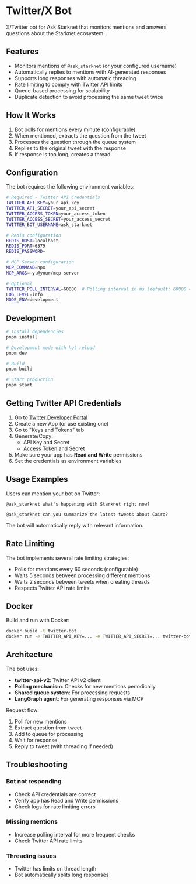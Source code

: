 # Twitter/X Bot

X/Twitter bot for Ask Starknet that monitors mentions and answers questions about the Starknet ecosystem.

## Features

- Monitors mentions of `@ask_starknet` (or your configured username)
- Automatically replies to mentions with AI-generated responses
- Supports long responses with automatic threading
- Rate limiting to comply with Twitter API limits
- Queue-based processing for scalability
- Duplicate detection to avoid processing the same tweet twice

## How It Works

1. Bot polls for mentions every minute (configurable)
2. When mentioned, extracts the question from the tweet
3. Processes the question through the queue system
4. Replies to the original tweet with the response
5. If response is too long, creates a thread

## Configuration

The bot requires the following environment variables:

```bash
# Required - Twitter API Credentials
TWITTER_API_KEY=your_api_key
TWITTER_API_SECRET=your_api_secret
TWITTER_ACCESS_TOKEN=your_access_token
TWITTER_ACCESS_SECRET=your_access_secret
TWITTER_BOT_USERNAME=ask_starknet

# Redis configuration
REDIS_HOST=localhost
REDIS_PORT=6379
REDIS_PASSWORD=

# MCP Server configuration
MCP_COMMAND=npx
MCP_ARGS=-y,@your/mcp-server

# Optional
TWITTER_POLL_INTERVAL=60000  # Polling interval in ms (default: 60000 = 1 minute)
LOG_LEVEL=info
NODE_ENV=development
```

## Development

```bash
# Install dependencies
pnpm install

# Development mode with hot reload
pnpm dev

# Build
pnpm build

# Start production
pnpm start
```

## Getting Twitter API Credentials

1. Go to [Twitter Developer Portal](https://developer.twitter.com/en/portal/dashboard)
2. Create a new App (or use existing one)
3. Go to "Keys and Tokens" tab
4. Generate/Copy:
   - API Key and Secret
   - Access Token and Secret
5. Make sure your app has **Read and Write** permissions
6. Set the credentials as environment variables

## Usage Examples

Users can mention your bot on Twitter:

```
@ask_starknet what's happening with Starknet right now?
```

```
@ask_starknet can you summarize the latest tweets about Cairo?
```

The bot will automatically reply with relevant information.

## Rate Limiting

The bot implements several rate limiting strategies:

- Polls for mentions every 60 seconds (configurable)
- Waits 5 seconds between processing different mentions
- Waits 2 seconds between tweets when creating threads
- Respects Twitter API rate limits

## Docker

Build and run with Docker:

```bash
docker build -t twitter-bot .
docker run -e TWITTER_API_KEY=... -e TWITTER_API_SECRET=... twitter-bot
```

## Architecture

The bot uses:
- **twitter-api-v2**: Twitter API v2 client
- **Polling mechanism**: Checks for new mentions periodically
- **Shared queue system**: For processing requests
- **LangGraph agent**: For generating responses via MCP

Request flow:
1. Poll for new mentions
2. Extract question from tweet
3. Add to queue for processing
4. Wait for response
5. Reply to tweet (with threading if needed)

## Troubleshooting

### Bot not responding
- Check API credentials are correct
- Verify app has Read and Write permissions
- Check logs for rate limiting errors

### Missing mentions
- Increase polling interval for more frequent checks
- Check Twitter API rate limits

### Threading issues
- Twitter has limits on thread length
- Bot automatically splits long responses

